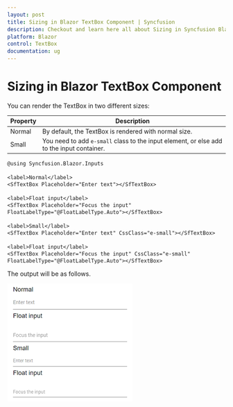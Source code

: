 ```yaml
---
layout: post
title: Sizing in Blazor TextBox Component | Syncfusion
description: Checkout and learn here all about Sizing in Syncfusion Blazor TextBox component and much more details.
platform: Blazor
control: TextBox
documentation: ug
---
```


# Sizing in Blazor TextBox Component

You can render the TextBox in two different sizes:

Property   | Description
------------ | -------------
  Normal     | By default, the TextBox is rendered with normal size.
  Small      | You need to add `e-small` class to the input element, or else add to the input container.

```cshtml
@using Syncfusion.Blazor.Inputs

<label>Normal</label>
<SfTextBox Placeholder="Enter text"></SfTextBox>

<label>Float input</label>
<SfTextBox Placeholder="Focus the input" FloatLabelType="@FloatLabelType.Auto"></SfTextBox>

<label>Small</label>
<SfTextBox Placeholder="Enter text" CssClass="e-small"></SfTextBox>

<label>Float input</label>
<SfTextBox Placeholder="Focus the input" CssClass="e-small" FloatLabelType="@FloatLabelType.Auto"></SfTextBox>
```

The output will be as follows.

![TextBox](./images/sizing.png)